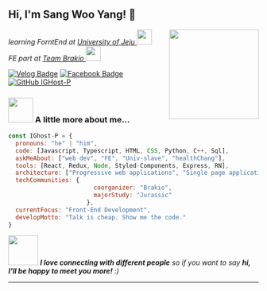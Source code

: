 <h2> Hi, I'm Sang Woo Yang! 👻 </h2>
<img align='right' src="https://avatars.githubusercontent.com/u/79236624?v=4" width="180">
<p><em> learning ForntEnd at <a href="https://www.jejunu.ac.kr/main">University of Jeju </a><img src="https://media.giphy.com/media/fYSnHlufseco8Fh93Z/giphy.gif" width="30"></br> FE part at <a href="https://www.thoughtworks.com">Team Brakio </a><img src="/브라키오.svg" width="30"> 
</em></p>

[![Velog Badge](http://img.shields.io/badge/-Velog-20c997?style=flat&link=https://velog.io/@dndb3599)](https://velog.io/@dndb3599)
[![Facebook Badge](http://img.shields.io/badge/-Facebook-1877F2?style=flat&logo=facebook&link=https://www.facebook.com/groups/535091431030592)](https://www.facebook.com/groups/535091431030592)
[![GitHub IGHost-P](https://img.shields.io/github/followers/thaiane?label=follow&style=social)](https://github.com/IGhost-P)


### <img src="https://media.giphy.com/media/VgCDAzcKvsR6OM0uWg/giphy.gif" width="50"> A little more about me...  

```javascript
const IGhost-P = {
  pronouns: "he" | "him",
  code: [Javascript, Typescript, HTML, CSS, Python, C++, Sql],
  askMeAbout: ["web dev", "FE", "Univ-slave", "healthChang"],
  tools: [React, Redux, Node, Styled-Components, Express, RN],
  architecture: ["Progressive web applications", "Single page applications", "Serverless Architecture"],
  techCommunities: {
                        coorganizer: "Brakio",
                        majorStudy: "Jurassic"
                      },
  currentFocus: "Front-End Development",
  developMotto: "Talk is cheap. Show me the code."
}
```

<img src="https://media.giphy.com/media/LnQjpWaON8nhr21vNW/giphy.gif" width="60"> <em><b>I love connecting with different people</b> so if you want to say <b>hi, I'll be happy to meet you more!</b> :)</em>

---

